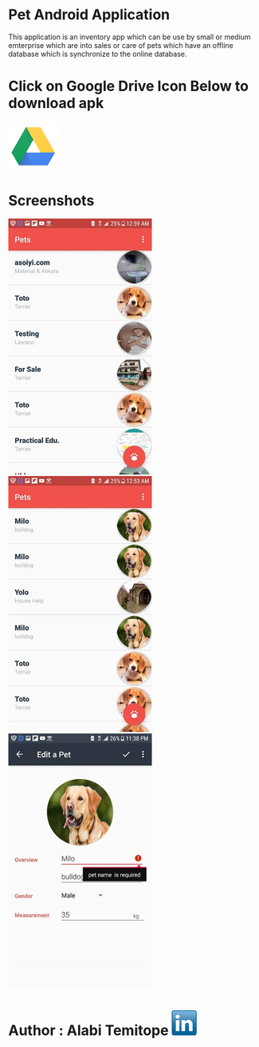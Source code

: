 # Pet Android Application

This application is an inventory app which can be use by small or medium emterprise which are
into sales or care of pets which have an offline database which is synchronize to the online
database.


# Click on Google Drive Icon Below to download apk
[<img src="scrs/google_drive.png">](https://drive.google.com/open?id=1jizDuNrONaVN7wKawPknSy98Ixr539wI)



# Screenshots
<img src="scrs/home.png" alt="Home" width="288" height="512">&nbsp;
<img src="scrs/home_two.png" alt="Home List" width="288" height="512">&nbsp;
<img src="scrs/editor_with_pet_input.png" alt="Editor with new input" width="288" height="512">&nbsp;

# Author : Alabi Temitope [<img src="scrs/linkedin-icon.png">](https://www.linkedin.com/in/alabi-temitope-aa036b103/)

